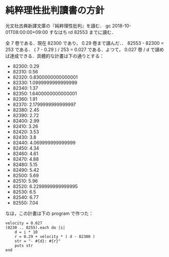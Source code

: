 純粹理性批判讀書の方針
===

光文社古典新譯文庫の『純粹理性批判』を讀む． gc 2018-10-01T08:00:00+09:00 すなはち rd 82553 までに讀む．

全 7 卷である．現在 82300 であり， 0.29 卷まで讀んだ．． 82553 - 82300 = 253 である． ( 7 - 0.29 ) / 253 = 0.027 である．よつて， 0.027 卷 / d で讀めば達成できる．具體的な計畫は下の通りとする：

- 82300: 0.29
- 82310: 0.56
- 82320: 0.8300000000000001
- 82330: 1.0999999999999999
- 82340: 1.37
- 82350: 1.6400000000000001
- 82360: 1.91
- 82370: 2.1799999999999997
- 82380: 2.45
- 82390: 2.72
- 82400: 2.99
- 82410: 3.26
- 82420: 3.53
- 82430: 3.8
- 82440: 4.069999999999999
- 82450: 4.34
- 82460: 4.61
- 82470: 4.88
- 82480: 5.15
- 82490: 5.42
- 82500: 5.69
- 82510: 5.96
- 82520: 6.2299999999999995
- 82530: 6.5
- 82540: 6.77
- 82550: 7.04

なほ，この計畫は下の program で作つた：

```
velocity = 0.027
(8230 .. 8255).each do |i|
	d = i * 10
	r = 0.29 + velocity * ( d - 82300 )
	str = "- #{d}: #{r}"
	puts str
end
```

